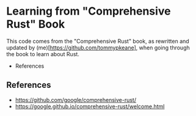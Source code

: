 # Learning from "Comprehensive Rust" Book

This code comes from the "Comprehensive Rust" book, as rewritten and updated by (me)[https://github.com/tommypkeane], when going through the book to learn about Rust.

<!-- MarkdownTOC -->

- References

<!-- /MarkdownTOC -->

## References

- https://github.com/google/comprehensive-rust/
- https://google.github.io/comprehensive-rust/welcome.html

